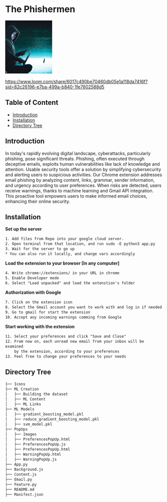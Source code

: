 
# The Phishermen 
<img src="Icons/ThePhishermen.png" width="150" height="169">

https://www.loom.com/share/6017c490be70460db05e1a118da7416f?sid=82c26196-e7ba-499a-b840-1fe7602588d5
## Table of Content
  * [Introduction](#introduction)
  * [Installation](#installation)
  * [Directory Tree](#directory-tree)

## Introduction
In today's rapidly evolving digital landscape, cyberattacks, particularly phishing, pose significant threats. Phishing, often executed through deceptive emails, exploits human vulnerabilities like lack of knowledge and attention.
Usable security tools offer a solution by simplifying cybersecurity and alerting users to suspicious activities. Our Chrome extension addresses email phishing by analyzing content, links, grammar, sender information, and urgency according to user preferences. When risks are detected, users receive warnings, thanks to machine learning and Gmail API integration.
This proactive tool empowers users to make informed email choices, enhancing their online security.

## Installation
**Set up the server**
```
1. Add files from Repo into your google cloud server.
2. Open terminal from that location, and run sudo -E python3 app.py
3. Wait for the server to go up
* You can also run it locally, and change vars accordingly 
```
**Load the extension to your browser [In any computer]**
```
4. Write chrome://extensions/ in your URL in chrome
5. Enable Developer mode
6. Select "Load unpacked" and load the extenstion's folder
```
**Authorization with Google**
```
7. Click on the extension icon
8. Select the Gmail account you want to work with and log in if needed
9. Go to gmail for start the extension
10. Accept any incoming warnings comming from Google
```
**Start working with the extension**
```
11. Select your preferences and click "Save and Close"
12. From now on, each unread new email from your inbox will be examined
    by the extension, according to your preferences
13. Feel free to change your preferences to your needs
```
## Directory Tree
```
├── Icons
├── ML Creation
│   ├── Building the dataset
│   ├── ML Content
│   ├── ML Links
├── ML Models
│   ├── gradient_boosting_model.pkl
│   ├── reduce_gradient_boosting_model.pkl
│   ├── svm_model.pkl
├── PopUps
│   ├── Images
│   ├── PreferencesPopUp.html
│   ├── PreferencesPopUp.js
│   ├── PreferencesPopUp.html
│   ├── WarningPopUp.html
│   ├── WarningPopUp.js
├── App.py
├── Background.js
├── Content.js
├── Email.py
├── Feature.py
├── README.md
├── Manifest.json
```

